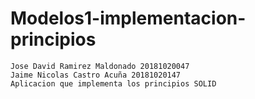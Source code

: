 # Modelos1-implementacion-principios
	Jose David Ramirez Maldonado 20181020047   
	Jaime Nicolas Castro Acuña 20181020147  
	Aplicacion que implementa los principios SOLID

